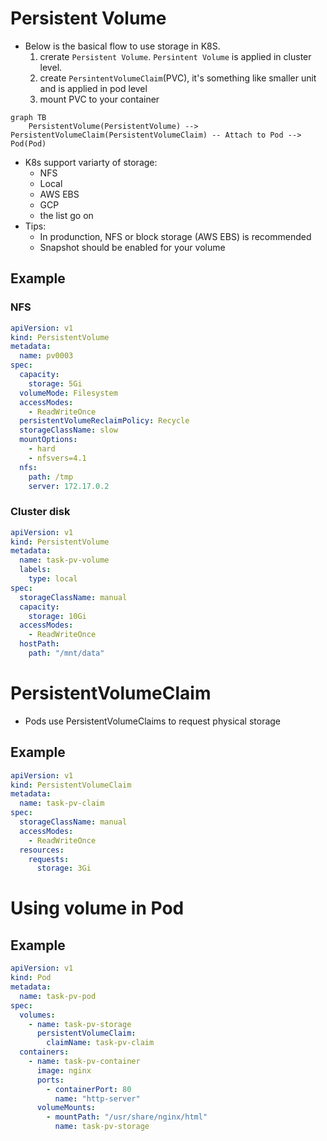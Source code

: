 



# Persistent Volume
-  Below is the basical flow to use storage in K8S. 
	1. crerate `Persistent Volume`. `Persintent Volume` is applied in cluster level.
	2. create `PersintentVolumeClaim`(PVC), it's something like smaller unit and is applied in pod level
	3. mount PVC to your container
```mermaid
graph TB
	PersistentVolume(PersistentVolume) --> PersistentVolumeClaim(PersistentVolumeClaim) -- Attach to Pod --> Pod(Pod)
```
-  K8s support variarty of storage:
	- NFS
	- Local
	- AWS EBS
	- GCP
	- the list go on
- Tips:
	- In produnction, NFS or block storage (AWS EBS) is recommended
	- Snapshot should be enabled for your volume

## Example

### NFS
```yaml
apiVersion: v1
kind: PersistentVolume
metadata:
  name: pv0003
spec:
  capacity:
    storage: 5Gi
  volumeMode: Filesystem
  accessModes:
    - ReadWriteOnce
  persistentVolumeReclaimPolicy: Recycle
  storageClassName: slow
  mountOptions:
    - hard
    - nfsvers=4.1
  nfs:
    path: /tmp
    server: 172.17.0.2
```

### Cluster disk

```yaml
apiVersion: v1
kind: PersistentVolume
metadata:
  name: task-pv-volume
  labels:
    type: local
spec:
  storageClassName: manual
  capacity:
    storage: 10Gi
  accessModes:
    - ReadWriteOnce
  hostPath:
    path: "/mnt/data"
```

# PersistentVolumeClaim

-  Pods use PersistentVolumeClaims to request physical storage

## Example

```yaml
apiVersion: v1
kind: PersistentVolumeClaim
metadata:
  name: task-pv-claim
spec:
  storageClassName: manual
  accessModes:
    - ReadWriteOnce
  resources:
    requests:
      storage: 3Gi
```

# Using volume in Pod

## Example

```yaml
apiVersion: v1
kind: Pod
metadata:
  name: task-pv-pod
spec:
  volumes:
    - name: task-pv-storage
      persistentVolumeClaim:
        claimName: task-pv-claim
  containers:
    - name: task-pv-container
      image: nginx
      ports:
        - containerPort: 80
          name: "http-server"
      volumeMounts:
        - mountPath: "/usr/share/nginx/html"
          name: task-pv-storage
```